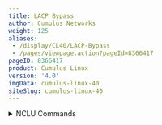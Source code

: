```yaml
---
title: LACP Bypass
author: Cumulus Networks
weight: 125
aliases:
 - /display/CL40/LACP-Bypass
 - /pages/viewpage.action?pageId=8366417
pageID: 8366417
product: Cumulus Linux
version: '4.0'
imgData: cumulus-linux-40
siteSlug: cumulus-linux-40
---
```

<details>

On Cumulus Linux, *LACP Bypass* allows a
[bond](/version/cumulus-linux-40/Layer-2/Bonding---Link-Aggregation)
configured in 802.3ad mode to become active and forward traffic even
when there is no LACP partner. For example, you can enable a host that
does not have the capability to run LACP to PXE boot while connected to
a switch on a bond configured in 802.3ad mode. After the pre-boot
process completes and the host is capable of running LACP, the normal
802.3ad link aggregation operation takes over.

## <span>LACP Bypass All-active Mode</span>

In *all-active mode, w*hen a bond has multiple slave interfaces, each
bond slave interface operates as an active link while the bond is in
bypass mode. This is useful during PXE boot of a server with multiple
NICs, when you cannot determine beforehand which port needs to be
active.

{{%notice note%}}

  - All-active mode is *not* supported on bonds that are *not* specified
    as bridge ports on the switch.

  - STP does not run on the individual bond slave interfaces when the
    LACP bond is in all-active mode. Only use all-active mode on
    host-facing LACP bonds. Cumulus Networks highly recommends you
    configure [STP BPDU
    guard](Spanning-Tree-and-Rapid-Spanning-Tree.html#src-8366412_SpanningTreeandRapidSpanningTree-bpdu)
    together with all-active mode.

  - In an [MLAG
    deployment](/version/cumulus-linux-40/Layer-2/Multi-Chassis-Link-Aggregation---MLAG)
    where bond slaves of a host are connected to two switches and the
    bond is in all-active mode, all the slaves of bond are active on
    both the primary and secondary MLAG nodes.

  - `priority mode`, `bond-lacp-bypass-period`,
    `bond-lacp-bypass-priority`, and `bond-lacp-bypass-all-active` are
    not supported.

{{%/notice%}}

## <span>Configure LACP Bypass</span>

To enable LACP bypass on the host-facing bond, set
`bond-lacp-bypass-allow` to *yes*.

<summary>NCLU Commands </summary>

The following commands create a VLAN-aware bridge with LACP bypass
enabled:

    cumulus@switch:~$ net add bond bond1 bond slaves swp51s2,swp51s3
    cumulus@switch:~$ net add bond bond1 clag id 1
    cumulus@switch:~$ net add bond bond1 bond lacp-bypass-allow
    cumulus@switch:~$ net add bond bond1 stp bpduguard
    cumulus@switch:~$ net add bridge bridge ports bond1,bond2,bond3,bond4,peer5
    cumulus@switch:~$ net add bridge bridge vids 100-105
    cumulus@switch:~$ net pending
    cumulus@switch:~$ net commit

<summary>Linux Commands </summary>

Edit the `/etc/network/interfaces` file to add the set
`bond-lacp-bypass-allow` to yes option. The following configuration
creates a VLAN-aware bridge with LACP bypass enabled:

    cumulus@switch:~$ sudo nano /etc/network/interfaces
    ...
    auto bond1
    iface bond1
        bond-lacp-bypass-allow yes
        bond-slaves swp51s2 swp51s3
        clag-id 1
        mstpctl-bpduguard yes
    ...
    auto bridge
    iface bridge
        bridge-ports bond1 bond2 bond3 bond4 peer5
        bridge-vids 100-105
        bridge-vlan-aware yes
    ...

Run the `ifreload -a` command to reload the configuration:

    cumulus@switch:~$ sudo ifreload -a

To check the status of the configuration, run the following commands.

<summary>NCLU Commands </summary>

Run the`  net show interface <bond> ` command on the bond and its slave
interfaces:

    cumulus@switch:~$ net show interface bond1
     
       Name   MAC               Speed   MTU   Mode
    -- ------ ----------------- ------- ----- ----------
    UP bond1  44:38:39:00:00:5b 1G      1500  Bond/Trunk
     
     
    Bond Details
    ------------------ -------------------------
    Bond Mode:         LACP
    Load Balancing:    Layer3+4
    Minimum Links:     1
    In CLAG:           CLAG Active
    LACP Sys Priority:
    LACP Rate:         Fast Timeout
    LACP Bypass:       LACP Bypass Not Supported
     
     
       Port       Speed     TX   RX   Err   Link Failures
    -- --------   ------- ---- ---- ----- ---------------
    UP swp51s2(P) 1G         0    0     0               0
    UP swp51s3(P) 1G         0    0     0               0
     
     
    All VLANs on L2 Port
    ----------------------
    100-105
     
     
    Untagged
    ----------
    1
     
     
    Vlans in disabled State
    -------------------------
    100-105
     
     
    LLDP
    --------   ---- ------------------
    swp51s2(P) ==== swp1(spine01)
    swp51s3(P) ==== swp1(spine02)

<summary>Linux Commands </summary>

Run the `ip link show` command on the bond and its slave interfaces:

    cumulus@switch:~$ ip link show bond1
    164: bond1: <BROADCAST,MULTICAST,MASTER,UP,LOWER_UP> mtu 1500 qdisc noqueue master br0 state UP mode DORMANT group default 
        link/ether c4:54:44:f6:44:5a brd ff:ff:ff:ff:ff:ff
    cumulus@switch:~$ ip link show swp51s2
    55: swp51s2: <BROADCAST,MULTICAST,SLAVE,UP,LOWER_UP> mtu 1500 qdisc pfifo_fast master bond1 state UP mode DEFAULT group default qlen 1000
        link/ether c4:54:44:f6:44:5a brd ff:ff:ff:ff:ff:ff
    cumulus@switch:~$ ip link show swp52s3
    56: swp51s3: <BROADCAST,MULTICAST,SLAVE,UP,LOWER_UP> mtu 1500 qdisc pfifo_fast master bond1 state UP mode DEFAULT group default qlen 1000
        link/ether c4:54:44:f6:44:5a brd ff:ff:ff:ff:ff:ff

To verify that LACP bypass is enabled on a bond and its slave
interfaces, use the `cat` command:

    cumulus@switch:~$ cat /sys/class/net/bond1/bonding/lacp_bypass 
    on 1
    cumulus@switch:~$ cat /sys/class/net/bond1/bonding/slaves
    swp51 swp52
    cumulus@switch:~$ cat /sys/class/net/swp52/bonding_slave/ad_rx_bypass 
    1
    cumulus@switch:~$ cat /sys/class/net/swp51/bonding_slave/ad_rx_bypass 
    1

## <span>Example LACP Bypass Configuration (Traditional Bridge Mode) </span>

The following configuration shows LACP bypass enabled for multiple
active interfaces (all-active mode) with a bridge in [traditional bridge
mode](/version/cumulus-linux-40/Layer-2/Ethernet-Bridging---VLANs/Traditional-Bridge-Mode):

    ...
    auto bond1
    iface bond1 
        bond-slaves swp3 swp4
        bond-lacp-bypass-allow 1
     
    auto br0
    iface br0
        bridge-ports bond1 bond2 bond3 bond4 peer5
        mstpctl-bpduguard bond1=yes
    ...

<article id="html-search-results" class="ht-content" style="display: none;">

</article>

<footer id="ht-footer">

</footer>

</details>
